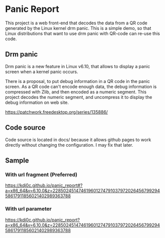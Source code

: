 # Panic Report

This project is a web front-end that decodes the data from a QR code generated by the Linux kernel drm panic.
This is a simple demo, so that Linux distributions that want to use drm panic with QR-code can re-use this code.

## Drm panic

Drm panic is a new feature in Linux v6.10, that allows to display a panic screen when a kernel panic occurs.

There is a proposal, to put debug information in a QR code in the panic screen.
As a QR code can't encode enough data, the debug information is compressed with Zlib, and then encoded as a numeric segment.
This project decodes the numeric segment, and uncompress it to display the debug information on web site.

https://patchwork.freedesktop.org/series/135886/

## Code source

Code source is located in docs/ because it allows github pages to work directly without changing the configuration.
I may fix that later.

## Sample

### With url fragment (Preferred)
https://kdj0c.github.io/panic_report#?a=x86_64&v=6.10.0&z=22850245147461960127479103797202645679929458617911856021402989363788

### With url parameter
https://kdj0c.github.io/panic_report?a=x86_64&v=6.10.0&z=22850245147461960127479103797202645679929458617911856021402989363788

